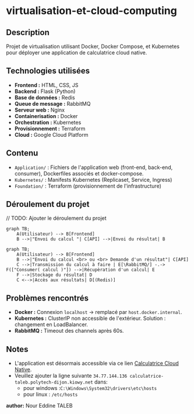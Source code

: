 # virtualisation-et-cloud-computing
## Description
Projet de virtualisation utilisant Docker, Docker Compose, et Kubernetes pour déployer une application de calculatrice cloud native.

## Technologies utilisées

- **Frontend :** HTML, CSS, JS
- **Backend :** Flask (Python)
- **Base de données :** Redis
- **Queue de message :** RabbitMQ
- **Serveur web :** Nginx
- **Containerisation :** Docker
- **Orchestration :** Kubernetes
- **Provisionnement :** Terraform
- **Cloud :** Google Cloud Platform

## Contenu
- `Application/` : Fichiers de l'application web (front-end, back-end, consumer), Dockerfiles associés et docker-compose.
- `Kubernetes/` : Manifests Kubernetes (Replicaset, Service, Ingress)
- `Foundation/` : Terraform (provisionnement de l'infrastructure)

## Déroulement du projet
// TODO: Ajouter le déroulement du projet



  ```mermaid
  graph TB;
      A(Utilisateur) --> B[Frontend]
      B -->|"Envoi du calcul "| C[API] -->|Envoi du résultat| B
  ```

  ```mermaid
  graph TB;
      A(Utilisateur) --> B[Frontend]
      B -->|"Envoi du calcul <br> ou <br> Demande d'un résultat"| C[API]
      C -->|Transmission du calcul à faire | E[\RabbitMQ/] -.-> F(["Consumer( calcul )"]) -->|Récupèration d'un calcul| E
      F -->|Stockage du résultat| D
      C <-->|Accès aux résultats| D[(Redis)]
  ```

## Problèmes rencontrés
- **Docker :** Connexion `localhost` -> remplacé par `host.docker.internal`.
- **Kubernetes :** ClusterIP non accessible de l'extérieur. Solution : changement en LoadBalancer.
- **RabbitMQ :** Timeout des channels après 60s.

## Notes
- L'application est désormais accessible via ce lien [Calculatrice Cloud Native](http://calculatrice-taleb.polytech-dijon.kiowy.net).
- Veuillez ajouter la ligne suivante `34.77.144.136 calculatrice-taleb.polytech-dijon.kiowy.net` dans:
  - pour windows :`C:\Windows\System32\drivers\etc\hosts`
  - pour linux : `/etc/hosts`

**author:** Nour Eddine TALEB

